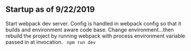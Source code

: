 ## Startup as of 9/22/2019

Start webpack dev server.  Config is handled in webpack config so that it builds and environment aware code base.  Change environment...then rebuild the project by running webpack with process environment variable passed in at invocation.
``` npm run dev```